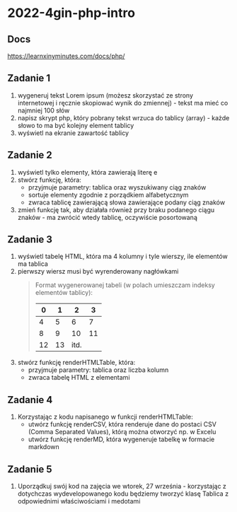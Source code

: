 # 2022-4gin-php-intro

## Docs

https://learnxinyminutes.com/docs/php/

## Zadanie 1

1. wygeneruj tekst Lorem ipsum (możesz skorzystać ze strony internetowej i ręcznie skopiować wynik do zmiennej) - tekst ma mieć co najmniej 100 słów
1. napisz skrypt php, który pobrany tekst wrzuca do tablicy (array) - każde słowo to ma być kolejny element tablicy
1. wyświetl na ekranie zawartość tablicy


## Zadanie 2

1. wyświetl tylko elementy, która zawierają literę e
1. stwórz funkcję, która: 
    - przyjmuje parametry: tablica oraz wyszukiwany ciąg znaków
    - sortuje elementy zgodnie z porządkiem alfabetycznym
    - zwraca tablicę zawierającą słowa zawierające podany ciąg znaków
1. zmień funkcję tak, aby działała również przy braku podanego ciągu znaków - ma zwrócić wtedy tablicę, oczywiście posortowaną

## Zadanie 3

1. wyświetl tabelę HTML, która ma 4 kolumny i tyle wierszy, ile elementów ma tablica
1. pierwszy wiersz musi być wyrenderowany nagłówkami
    >Format wygenerowanej tabeli (w polach umieszczam indeksy elementów tablicy):
    >
    >| 0 | 1 | 2 | 3 |
    >|---|---|---|----|
    >| 4 | 5 | 6 | 7 |
    >| 8 | 9 | 10 | 11 |
    >| 12 | 13 | itd. |  |
1. stwórz funkcję renderHTMLTable, która:
    - przyjmuje parametry: tablica oraz liczba kolumn
    - zwraca tabelę HTML z elementami

## Zadanie 4

1. Korzystając z kodu napisanego w funkcji renderHTMLTable:
    - utwórz funkcję renderCSV, która renderuje dane do postaci CSV (Comma Separated Values), którą można otworzyć np. w Excelu
    - utwórz funkcję renderMD, która wygeneruje tabelkę w formacie markdown
    
## Zadanie 5

1. Uporządkuj swój kod na zajęcia we wtorek, 27 września - korzystając z dotychczas wydevelopowanego kodu będziemy tworzyć klasę Tablica z odpowiednimi właściwościami i medotami
